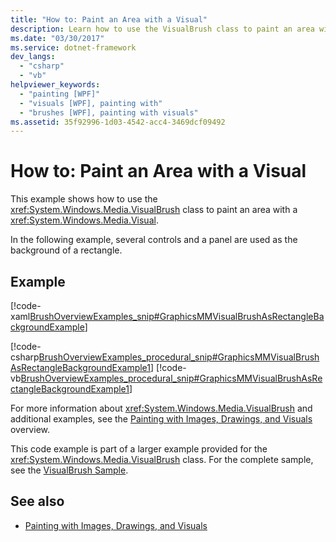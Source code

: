 ```yaml
---
title: "How to: Paint an Area with a Visual"
description: Learn how to use the VisualBrush class to paint an area with a Visual in Windows Presentation Foundation (WPF).
ms.date: "03/30/2017"
ms.service: dotnet-framework
dev_langs: 
  - "csharp"
  - "vb"
helpviewer_keywords: 
  - "painting [WPF]"
  - "visuals [WPF], painting with"
  - "brushes [WPF], painting with visuals"
ms.assetid: 35f92996-1d03-4542-acc4-3469dcf09492
---
```

# How to: Paint an Area with a Visual

This example shows how to use the <xref:System.Windows.Media.VisualBrush> class to paint an area with a <xref:System.Windows.Media.Visual>.  
  
In the following example, several controls and a panel are used as the background of a rectangle.  
  
## Example  

[!code-xaml[BrushOverviewExamples_snip#GraphicsMMVisualBrushAsRectangleBackgroundExample](~/samples/snippets/xaml/VS_Snippets_Wpf/BrushOverviewExamples_snip/XAML/VisualBrushExample.xaml#graphicsmmvisualbrushasrectanglebackgroundexample)]  
  
[!code-csharp[BrushOverviewExamples_procedural_snip#GraphicsMMVisualBrushAsRectangleBackgroundExample1](~/samples/snippets/csharp/VS_Snippets_Wpf/BrushOverviewExamples_procedural_snip/CSharp/VisualBrushExample.cs#graphicsmmvisualbrushasrectanglebackgroundexample1)]
[!code-vb[BrushOverviewExamples_procedural_snip#GraphicsMMVisualBrushAsRectangleBackgroundExample1](~/samples/snippets/visualbasic/VS_Snippets_Wpf/BrushOverviewExamples_procedural_snip/visualbasic/visualbrushexample.vb#graphicsmmvisualbrushasrectanglebackgroundexample1)]  
  
For more information about <xref:System.Windows.Media.VisualBrush> and additional examples, see the [Painting with Images, Drawings, and Visuals](painting-with-images-drawings-and-visuals.md) overview.  
  
This code example is part of a larger example provided for the <xref:System.Windows.Media.VisualBrush> class. For the complete sample, see the [VisualBrush Sample](https://github.com/Microsoft/WPF-Samples/tree/master/Graphics/VisualBrush).  
  
## See also

- [Painting with Images, Drawings, and Visuals](painting-with-images-drawings-and-visuals.md)
